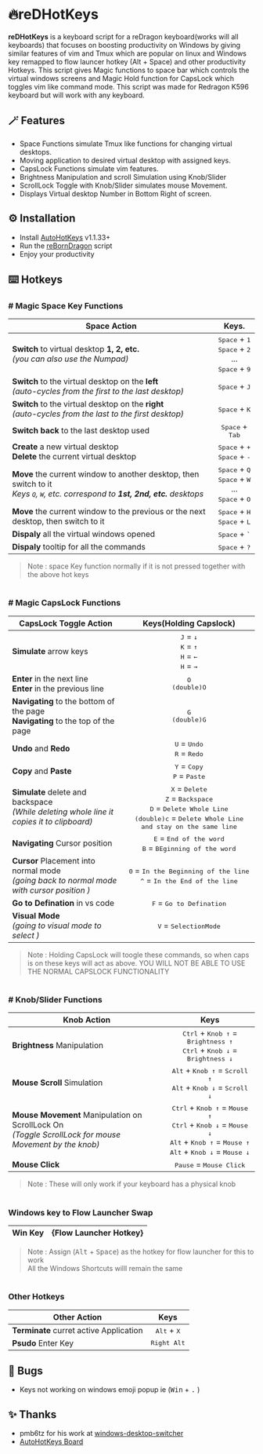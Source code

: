 <h1> 🔥reDHotKeys</h1>

**reDHotKeys** is a keyboard script for a reDragon keyboard(works will all keyboards) that focuses on boosting productivity on Windows by giving similar features of vim and Tmux which are popular on linux and Windows key remapped to flow launcer hotkey (Alt + Space) and other productivity Hotkeys. This script gives Magic functions to space bar which controls the virtual windows screens and Magic Hold function for CapsLock which toggles vim like command mode. This script was made for Redragon K596 keyboard but will work with any keyboard.

## 🪄 Features

- Space Functions simulate Tmux like functions for changing virtual desktops.
- Moving application to desired virtual desktop with assigned keys.
- CapsLock Functions simulate vim features.
- Brightness Manipulation and scroll Simulation using Knob/Slider
- ScrollLock Toggle with Knob/Slider simulates mouse Movement.
- Displays Virtual desktop Number in Bottom Right of screen.

## ⚙️ Installation

- Install [AutoHotKeys](https://www.autohotkey.com/) v1.1.33+
- Run the [reBornDragon](https://github.com/abhidahal/reBornDragon/blob/main/reBornDragon.ahk) script
- Enjoy your productivity

## ⌨️ Hotkeys

### # Magic Space Key Functions

Space Action | Keys.
--- | :-:
**Switch** to virtual desktop **1, 2, etc.**<br>*(you can also use the Numpad)*|<kbd>Space</kbd> + <kbd>1</kbd><br><kbd>Space</kbd> + <kbd>2</kbd><br>...<br><kbd>Space</kbd> + <kbd>9</kbd>
**Switch** to the virtual desktop on the **left**<br>*(auto-cycles from the first to the last desktop)*|<kbd>Space</kbd> + <kbd>J</kbd>
**Switch** to the virtual desktop on the **right**<br>*(auto-cycles from the last to the first desktop)*|<kbd>Space</kbd> + <kbd>K</kbd>
**Switch back** to the last desktop used|<kbd>Space</kbd> + <kbd>Tab</kbd>
**Create** a new virtual desktop<br>**Delete** the current virtual desktop|<kbd>Space</kbd> + <kbd>+</kbd><br><kbd>Space</kbd> + <kbd>-</kbd>
**Move** the current window to another desktop, then switch to it<br>*Keys <kbd>Q</kbd>, <kbd>W</kbd>, etc. correspond to **1st, 2nd, etc.** desktops*|<kbd>Space</kbd> + <kbd>Q</kbd><br><kbd>Space</kbd> + <kbd>W</kbd><br>...<br><kbd>Space</kbd> + <kbd>O</kbd>
**Move** the current window to the previous or the next desktop, then switch to it|<kbd>Space</kbd> + <kbd>H</kbd><br><kbd>Space</kbd> + <kbd>L</kbd>
**Dispaly** all the virtual windows opened |<kbd>Space</kbd> + <kbd>`</kbd>
**Dispaly** tooltip for all the commands |<kbd>Space</kbd> + <kbd>?</kbd>

> Note : space Key function normally if it is not pressed together with the above hot keys

#

### # Magic CapsLock Functions

CapsLock Toggle Action | Keys(Holding Capslock)
--- | :-:
**Simulate** arrow keys|<kbd>J</kbd> = <kbd>↓</kbd><br><kbd>K</kbd> = <kbd>↑</kbd><br><kbd>H</kbd> = <kbd>←</kbd><br><kbd>H</kbd> = <kbd>→</kbd>
**Enter** in the next line<br>**Enter** in the previous line|<kbd>O<br>(double)O</kbd>
**Navigating** to the bottom of the page<br>**Navigating** to the top of the page|<kbd>G<br>(double)G</kbd>
**Undo** and **Redo**  |<kbd>U</kbd> = <kbd>Undo</kbd><br><kbd>R</kbd> = <kbd>Redo</kbd>
**Copy** and **Paste** |<kbd>Y</kbd> = <kbd>Copy</kbd><br><kbd>P</kbd> = <kbd>Paste</kbd>
**Simulate** delete and backspace<br>*(While deleting whole line it copies it to clipboard)*|<kbd>X</kbd> = <kbd>Delete</kbd><br><kbd>Z</kbd> = <kbd>Backspace</kbd><br><kbd>D</kbd> = <kbd>Delete Whole Line</kbd><br><kbd>(double)c</kbd> = <kbd>Delete Whole Line and stay on the same line</kbd>
**Navigating** Cursor position|<kbd>E</kbd> = <kbd>End of the word</kbd><br><kbd>B</kbd> = <kbd>BEginning of the word</kbd>
**Cursor** Placement into normal mode<br>*(going back to normal mode with cursor position )*|<kbd>0</kbd> = <kbd>In the Beginning of the line</kbd><br><kbd>^</kbd> = <kbd>In the End of the line</kbd>
**Go to Defination** in vs code|<kbd>F</kbd> = <kbd>Go to Defination</kbd> 
**Visual Mode**<br>*(going to visual mode to select )*|<kbd>V</kbd> = <kbd>SelectionMode</kbd> 

> Note : Holding CapsLock will toogle these commands, so when caps is on these keys will act as above.
> YOU WILL NOT BE ABLE TO USE THE NORMAL CAPSLOCK FUNCTIONALITY

#

### # Knob/Slider Functions

Knob  Action| Keys
--- | :-:
**Brightness** Manipulation|<kbd>Ctrl</kbd> + <kbd>Knob ↑</kbd> = <kbd>Brightness ↑</kbd><br><kbd>Ctrl</kbd> + <kbd>Knob ↓</kbd> = <kbd>Brightness ↓</kbd>
**Mouse Scroll** Simulation|<kbd>Alt</kbd> + <kbd>Knob ↑</kbd> = <kbd>Scroll ↑</kbd><br><kbd>Alt</kbd> + <kbd>Knob ↓</kbd> = <kbd>Scroll ↓</kbd>
**Mouse Movement** Manipulation on ScrollLock On<br>*(Toggle ScrollLock for mouse Movement by the knob)*|<kbd>Ctrl</kbd> + <kbd>Knob ↑</kbd> = <kbd>Mouse ↑</kbd><br><kbd>Ctrl</kbd> + <kbd>Knob ↓</kbd> = <kbd>Mouse ↓</kbd><br><kbd>Alt</kbd> + <kbd>Knob ↑</kbd> = <kbd>Mouse ↑</kbd><br><kbd>Alt</kbd> + <kbd>Knob ↓</kbd> = <kbd>Mouse ↓</kbd>
**Mouse Click**|<kbd>Pause</kbd> = <kbd>Mouse Click</kbd>

> Note : These will only work if your keyboard has a physical knob

#

### Windows key to Flow Launcher Swap
Win  Key| {Flow Launcher Hotkey}
--- | :-:
> Note : Assign (<kbd>Alt</kbd> + <kbd>Space</kbd>) as the hotkey for flow launcher for this to work<br> All the Windows Shortcuts willl remain the same

#

### Other Hotkeys

Other  Action| Keys
--- | :-:
**Terminate** curret active Application|<kbd>Alt</kbd> + <kbd>X</kbd>
**Psudo** Enter Key|<kbd>Right Alt</kbd> 

## 🐞 Bugs
- Keys not working on windows emoji popup ie (<kbd>Win</kbd> + <kbd>.</kbd> )

## ✨ Thanks
- pmb6tz for his work at [windows-desktop-switcher](https://github.com/pmb6tz/windows-desktop-switcher)
- [AutoHotKeys Board](https://www.autohotkey.com/board/)
